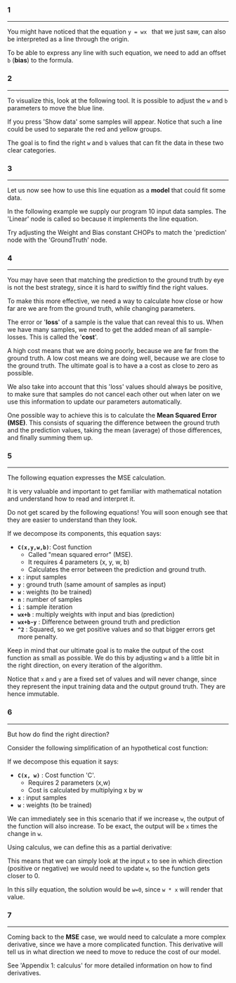 ### 1
---
You might have noticed that the equation `y = wx ` that we just saw, can also be interpreted as a line through the origin.

To be able to express any line with such equation, we need to add an offset `b` (**bias**) to the formula.

### 2
---
To visualize this, look at the following tool.  It is possible to adjust the `w` and `b` parameters to move the blue line.

If you press 'Show data' some samples will appear. Notice that such a line could be used to separate the red and yellow groups. 

The goal is to find the right `w` and `b` values that can fit the data in these two clear categories.

### 3
---
Let us now see how to use this line equation as a **model** that could fit some data. 

In the following example we supply our program 10 input data samples. The 'Linear' node is called so because it implements the line equation.

Try adjusting the Weight and Bias constant CHOPs to match the 'prediction' node with the 'GroundTruth' node.

### 4
---
You may have seen that matching the prediction to the ground truth by eye is not the best strategy, since it is hard to swiftly find the right values. 

To make this more effective, we need a way to calculate how close or how far are we are from the ground truth, while changing parameters.

The error or '**loss**' of a sample is the value that can reveal this to us. When we have many samples, we need to get the added mean of all sample-losses. This is called the '**cost**'. 

A high cost means that we are doing poorly, because we are far from the ground truth. A low cost means we are doing well, because we are close to the ground truth. The ultimate goal is to have a a cost as close to zero as possible.

We also take into account that this 'loss' values should always be positive, to make sure that samples do not cancel each other out when later on we use this information to update our parameters automatically.

One possible way to achieve this is to calculate the **Mean Squared Error (MSE)**. This consists of squaring the difference between the ground truth and the prediction values, taking the mean (average) of those differences, and finally summing them up. 

### 5
---
The following equation expresses the MSE calculation.

It is very valuable and important to get familiar with  mathematical notation and understand how to read and interpret it. 

Do not get scared by the following equations! You will soon enough see that they are easier to understand than they look. 

If we decompose its components, this equation says:

* **`C(x,y,w,b)`**: Cost function
	- Called "mean squared error" (MSE).  
	- It requires 4 parameters (x, y, w, b)
	- Calculates the  error between the prediction and ground truth.	
* **`x`** : input samples
* **`y`** : ground truth (same amount of samples as input)
* **`w`** : weights (to be trained)
* **`n`** : number of samples
* **`i`** : sample iteration
* **`wx+b`** : multiply weights with input and bias (prediction)
* **`wx+b-y`** : Difference between ground truth and prediction
* **`^2`** : Squared, so we get positive values and so that bigger errors get more penalty.

Keep in mind that our ultimate goal is to make the output of the cost function as small as possible. We do this by adjusting `w` and `b` a little bit in the right direction, on every iteration of the algorithm.

Notice that `x` and `y` are a fixed set of values and will never change, since they represent the input training data and the output ground truth. They are hence immutable. 

### 6
---
But how do find the right direction? 

Consider the following simplification of an hypothetical cost function:

If we decompose this equation it says:

* **`C(x, w)`** : Cost function 'C'.  
	- Requires 2 parameters (x,w)
	- Cost is calculated by multiplying x by w
* **`x`** : input samples
* **`w`** : weights (to be trained)

We can immediately see in this scenario that if we increase `w`, the output of the function will also increase. To be exact, the output will be `x` times the change in `w`.

Using calculus, we can define this as a partial derivative:

This means that we can simply look at the input `x` to see in which direction (positive or negative) we would need to update `w`, so the function gets closer to 0. 

In this silly equation, the solution would be `w=0`, since ``w * x`` will render that value.

### 7
---
Coming back to the **MSE** case, we would need to calculate a more complex derivative, since we have a more complicated function. This derivative will tell us in what direction we need to move to reduce the cost of our model.

See 'Appendix 1: calculus' for more detailed information on how to find derivatives.
